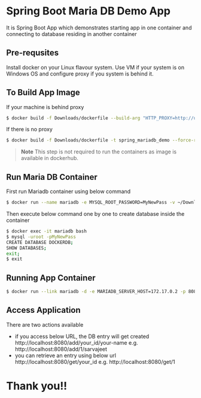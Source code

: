 # Spring Boot Maria DB Demo App

It is Spring Boot App which demonstrates starting app in one container and connecting to database residing in another container

## Pre-requsites
Install docker on your Linux flavour system. Use VM if your system is on Windows OS and configure proxy if you system is behind it.

## To Build App Image
If your machine is behind proxy

```sh
$ docker build -f Downloads/dockerfile --build-arg "HTTP_PROXY=http://username:password@proxy_server_host_name:proxy_server_port" --build-arg HTTP_PROXY_SET=true --build-arg HTTP_PROXY_HOST=proxy_server_host_name --build-arg HTTP_PROXY_PORT=proxy_server_host_port -t spring_mariadb_demo --force-rm .
```

If there is no proxy
```sh
$ docker build -f Downloads/dockerfile -t spring_mariadb_demo --force-rm .
```
> **Note** This step is not required to run the containers as image is available in dockerhub.

## Run Maria DB Container

First run Mariadb container using below command
```sh
$ docker run --name mariadb -e MYSQL_ROOT_PASSWORD=MyNewPass -v ~/Downloads/mariadb:/var/lib/mysql -d mariadb
```

Then execute below command one by one to create database inside the container
```sh
$ docker exec -it mariadb bash
$ mysql -uroot -pMyNewPass
CREATE DATABASE DOCKERDB;
SHOW DATABASES;
exit;
$ exit
```

## Running App Container

```sh
$ docker run --link mariadb -d -e MARIADB_SERVER_HOST=172.17.0.2 -p 8080:8080 --name demo-app sarvajeetp/springboot-mariadb-demo
```

## Access Application
There are two actions available

* if you access below URL, the DB entry will get created
http://localhost:8080/add/your_id/your-name
e.g.
http://localhost:8080/add/1/sarvajeet
* you can retrieve an entry using below url
http://localhost:8080/get/your_id
e.g.
http://localhost:8080/get/1

# **Thank you!!**